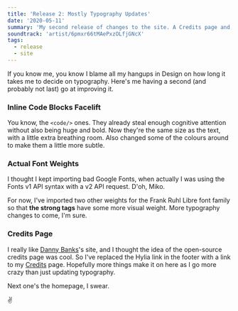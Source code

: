 ```yaml
---
title: 'Release 2: Mostly Typography Updates'
date: '2020-05-11'
summary: 'My second release of changes to the site. A Credits page and, surprise surprise – more typography changes.'
soundtrack: 'artist/6pmxr66tMAePxzOLfjGNcX'
tags:
  - release
  - site
---
```

If you know me, you know I blame all my hangups in Design on how long it takes me to decide on typography. Here's me having a second (and probably not last) go at improving it.

### Inline Code Blocks Facelift
You know, the `<code/>` ones. They already steal enough cognitive attention without also being huge and bold. Now they're the same size as the text, with a little extra breathing room. Also changed some of the colours around to make them a little more subtle.

### Actual Font Weights
I thought I kept importing bad Google Fonts, when actually I was using the Fonts v1 API syntax with a v2 API request. D'oh, Miko.

For now, I've imported two other weights for the Frank Ruhl Libre font family so that <strong>the strong tags</strong> have some more visual weight. More typography changes to come, I'm sure.

### Credits Page
I really like <a href="https://dbanks.design" rel="external">Danny Banks</a>'s site, and I thought the idea of the open-source credits page was cool. So I've replaced the Hylia link in the footer with a link to my [Credits](/credits) page. Hopefully more things make it on here as I go more crazy than just updating typography.

Next one's the homepage, I swear.

✌️